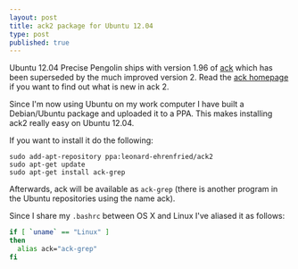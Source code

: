 ```yaml
---
layout: post
title: ack2 package for Ubuntu 12.04
type: post
published: true
---
```



Ubuntu 12.04 Precise Pengolin ships with version 1.96 of
[ack](http://beyondgrep.com) which has been superseded by the much improved
version 2. Read the [ack homepage](http://beyondgrep.com/ack-2.0/) if you want
to find out what is new in ack 2.

Since I'm now using Ubuntu on my work computer I have built a Debian/Ubuntu
package and uploaded it to a PPA. This makes installing ack2 really easy on
Ubuntu 12.04.

If you want to install it do the following:

```
sudo add-apt-repository ppa:leonard-ehrenfried/ack2
sudo apt-get update
sudo apt-get install ack-grep
```

Afterwards, ack will be available as `ack-grep` (there is another program in
the Ubuntu repositories using the name ack).

Since I share my `.bashrc` between OS X and Linux I've aliased it as follows:

```bash
if [ `uname` == "Linux" ]
then
  alias ack="ack-grep"
fi
```
